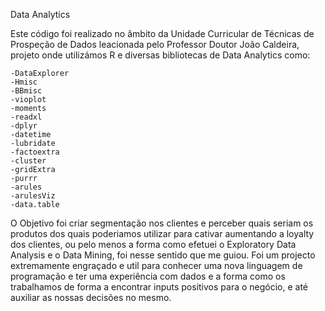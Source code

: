 Data Analytics 

Este código foi realizado no âmbito da Unidade Curricular de Técnicas de Prospeção de Dados leacionada pelo 
Professor Doutor João Caldeira, projeto onde utilizámos R e diversas bibliotecas de Data Analytics como:

    -DataExplorer
    -Hmisc
    -BBmisc
    -vioplot
    -moments
    -readxl
    -dplyr
    -datetime
    -lubridate
    -factoextra
    -cluster
    -gridExtra
    -purrr
    -arules
    -arulesViz
    -data.table  

O Objetivo foi criar segmentação nos clientes e perceber quais seriam os produtos dos quais poderiamos 
utilizar para cativar aumentando a loyalty dos clientes, ou pelo menos a forma como efetuei o Exploratory
Data Analysis e o Data Mining, foi nesse sentido que me guiou.
Foi um projecto extremamente engraçado e util para conhecer uma nova linguagem de programação e ter uma
experiência com dados e a forma como os trabalhamos de forma a encontrar inputs positivos para o negócio,
e até auxiliar as nossas decisões no mesmo.